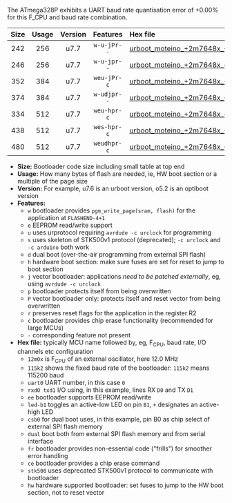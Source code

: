 The ATmega328P exhibits a UART baud rate quantisation error of +0.00% for this F_CPU and baud rate combination.

|Size|Usage|Version|Features|Hex file|
|:-:|:-:|:-:|:-:|:--|
|242|256|u7.7|`w-u-jPr--`|[urboot_moteino_+2m7648x_++38k4_uart0_rxd0_txd1_led+b1.hex](https://raw.githubusercontent.com/stefanrueger/urboot.hex/main/boards/moteino/external_oscillator/fcpu_+2m7648x/br_++38k4/urboot_moteino_+2m7648x_++38k4_uart0_rxd0_txd1_led+b1.hex)|
|246|256|u7.7|`w-u-jpr--`|[urboot_moteino_+2m7648x_++38k4_uart0_rxd0_txd1_led+b1_fr.hex](https://raw.githubusercontent.com/stefanrueger/urboot.hex/main/boards/moteino/external_oscillator/fcpu_+2m7648x/br_++38k4/urboot_moteino_+2m7648x_++38k4_uart0_rxd0_txd1_led+b1_fr.hex)|
|352|384|u7.7|`weu-jPr-c`|[urboot_moteino_+2m7648x_++38k4_uart0_rxd0_txd1_ee_led+b1_fr_ce.hex](https://raw.githubusercontent.com/stefanrueger/urboot.hex/main/boards/moteino/external_oscillator/fcpu_+2m7648x/br_++38k4/urboot_moteino_+2m7648x_++38k4_uart0_rxd0_txd1_ee_led+b1_fr_ce.hex)|
|374|384|u7.7|`w-udjpr--`|[urboot_moteino_+2m7648x_++38k4_uart0_rxd0_txd1_led+b1_csb0_dual.hex](https://raw.githubusercontent.com/stefanrueger/urboot.hex/main/boards/moteino/external_oscillator/fcpu_+2m7648x/br_++38k4/urboot_moteino_+2m7648x_++38k4_uart0_rxd0_txd1_led+b1_csb0_dual.hex)|
|334|512|u7.7|`weu-hpr-c`|[urboot_moteino_+2m7648x_++38k4_uart0_rxd0_txd1_ee_led+b1_fr_ce_hw.hex](https://raw.githubusercontent.com/stefanrueger/urboot.hex/main/boards/moteino/external_oscillator/fcpu_+2m7648x/br_++38k4/urboot_moteino_+2m7648x_++38k4_uart0_rxd0_txd1_ee_led+b1_fr_ce_hw.hex)|
|438|512|u7.7|`wes-hpr-c`|[urboot_moteino_+2m7648x_++38k4_uart0_rxd0_txd1_ee_led+b1_fr_ce_stk500_hw.hex](https://raw.githubusercontent.com/stefanrueger/urboot.hex/main/boards/moteino/external_oscillator/fcpu_+2m7648x/br_++38k4/urboot_moteino_+2m7648x_++38k4_uart0_rxd0_txd1_ee_led+b1_fr_ce_stk500_hw.hex)|
|480|512|u7.7|`weudhpr-c`|[urboot_moteino_+2m7648x_++38k4_uart0_rxd0_txd1_ee_led+b1_csb0_dual_fr_ce_hw.hex](https://raw.githubusercontent.com/stefanrueger/urboot.hex/main/boards/moteino/external_oscillator/fcpu_+2m7648x/br_++38k4/urboot_moteino_+2m7648x_++38k4_uart0_rxd0_txd1_ee_led+b1_csb0_dual_fr_ce_hw.hex)|

- **Size:** Bootloader code size including small table at top end
- **Usage:** How many bytes of flash are needed, ie, HW boot section or a multiple of the page size
- **Version:** For example, u7.6 is an urboot version, o5.2 is an optiboot version
- **Features:**
  + `w` bootloader provides `pgm_write_page(sram, flash)` for the application at `FLASHEND-4+1`
  + `e` EEPROM read/write support
  + `u` uses urprotocol requiring `avrdude -c urclock` for programming
  + `s` uses skeleton of STK500v1 protocol (deprecated); `-c urclock` and `-c arduino` both work
  + `d` dual boot (over-the-air programming from external SPI flash)
  + `h` hardware boot section: make sure fuses are set for reset to jump to boot section
  + `j` vector bootloader: applications *need to be patched externally*, eg, using `avrdude -c urclock`
  + `p` bootloader protects itself from being overwritten
  + `P` vector bootloader only: protects itself and reset vector from being overwritten
  + `r` preserves reset flags for the application in the register R2
  + `c` bootloader provides chip erase functionality (recommended for large MCUs)
  + `-` corresponding feature not present
- **Hex file:** typically MCU name followed by, eg, F<sub>CPU</sub>, baud rate, I/O channels etc configuration
  + `12m0x` is F<sub>CPU</sub> of an external oscillator, here 12.0 MHz
  + `115k2` shows the fixed baud rate of the bootloader: `115k2` means 115200 baud
  + `uart0` UART number, in this case `0`
  + `rxd0 txd1` I/O using, in this example, lines RX `D0` and TX `D1`
  + `ee` bootloader supports EEPROM read/write
  + `led-b1` toggles an active-low LED on pin `B1`, `+` designates an active-high LED
  + `csb0` for dual boot uses, in this example, pin B0 as chip select of external SPI flash memory
  + `dual` boot both from external SPI flash memory and from serial interface
  + `fr` bootloader provides non-essential code ("frills") for smoother error handling
  + `ce` bootloader provides a chip erase command
  + `stk500` uses deprecated STK500v1 protocol to communicate with bootloader
  + `hw` hardware supported bootloader: set fuses to jump to the HW boot section, not to reset vector
